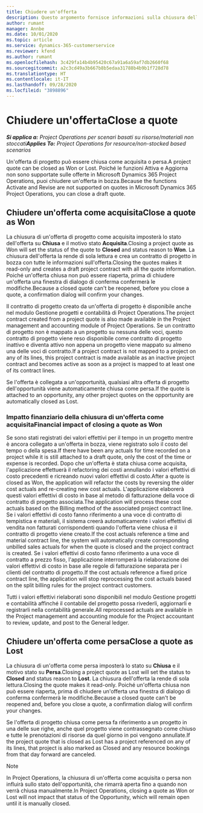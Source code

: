 ```yaml
---
title: Chiudere un'offerta
description: Questo argomento fornisce informazioni sulla chiusura delle offerte in Project Operations.
author: rumant
manager: Annbe
ms.date: 10/01/2020
ms.topic: article
ms.service: dynamics-365-customerservice
ms.reviewer: kfend
ms.author: rumant
ms.openlocfilehash: 3c429fa14b4b95420c67a91a6a59af7db2660f68
ms.sourcegitcommit: a2c3cd49a3b667b8b5edaa31788b4b9b1f728d78
ms.translationtype: HT
ms.contentlocale: it-IT
ms.lasthandoff: 09/28/2020
ms.locfileid: "3898896"
---
```

# <a name="close-a-quote"></a><span data-ttu-id="9c312-103">Chiudere un'offerta</span><span class="sxs-lookup"><span data-stu-id="9c312-103">Close a quote</span></span>

<span data-ttu-id="9c312-104">_**Si applica a:** Project Operations per scenari basati su risorse/materiali non stoccati_</span><span class="sxs-lookup"><span data-stu-id="9c312-104">_**Applies To:** Project Operations for resource/non-stocked based scenarios_</span></span>

<span data-ttu-id="9c312-105">Un'offerta di progetto può essere chiusa come acquisita o persa.</span><span class="sxs-lookup"><span data-stu-id="9c312-105">A project quote can be closed as Won or Lost.</span></span> <span data-ttu-id="9c312-106">Poiché le funzioni Attiva e Aggiorna non sono supportate sulle offerte in Microsoft Dynamics 365 Project Operations, puoi chiudere un'offerta in bozza.</span><span class="sxs-lookup"><span data-stu-id="9c312-106">Because the functions Activate and Revise are not supported on quotes in Microsoft Dynamics 365 Project Operations, you can close a draft quote.</span></span>

## <a name="close-a-quote-as-won"></a><span data-ttu-id="9c312-107">Chiudere un'offerta come acquisita</span><span class="sxs-lookup"><span data-stu-id="9c312-107">Close a quote as Won</span></span>

<span data-ttu-id="9c312-108">La chiusura di un'offerta di progetto come acquisita imposterà lo stato dell'offerta su **Chiusa** e il motivo stato **Acquisita**.</span><span class="sxs-lookup"><span data-stu-id="9c312-108">Closing a project quote as Won will set the status of the quote to **Closed** and status reason to **Won**.</span></span> <span data-ttu-id="9c312-109">La chiusura dell'offerta la rende di sola lettura e crea un contratto di progetto in bozza con tutte le informazioni sull'offerta.</span><span class="sxs-lookup"><span data-stu-id="9c312-109">Closing the quotes makes it read-only and creates a draft project contract with all the quote information.</span></span> <span data-ttu-id="9c312-110">Poiché un'offerta chiusa non può essere riaperta, prima di chiudere un'offerta una finestra di dialogo di conferma confermerà le modifiche.</span><span class="sxs-lookup"><span data-stu-id="9c312-110">Because a closed quote can't be reopened, before you close a quote, a confirmation dialog will confirm your changes.</span></span>

<span data-ttu-id="9c312-111">Il contratto di progetto creato da un'offerta di progetto è disponibile anche nel modulo Gestione progetti e contabilità di Project Operations.</span><span class="sxs-lookup"><span data-stu-id="9c312-111">The project contract created from a project quote is also made available in the Project management and accounting module of Project Operations.</span></span> <span data-ttu-id="9c312-112">Se un contratto di progetto non è mappato a un progetto su nessuna delle voci, questo contratto di progetto viene reso disponibile come contratto di progetto inattivo e diventa attivo non appena un progetto viene mappato su almeno una delle voci di contratto.</span><span class="sxs-lookup"><span data-stu-id="9c312-112">If a project contract is not mapped to a project on any of its lines, this project contract is made available as an inactive project contract and becomes active as soon as a project is mapped to at least one of its contract lines.</span></span>

<span data-ttu-id="9c312-113">Se l'offerta è collegata a un'opportunità, qualsiasi altra offerta di progetto dell'opportunità viene automaticamente chiusa come persa.</span><span class="sxs-lookup"><span data-stu-id="9c312-113">If the quote is attached to an opportunity, any other project quotes on the opportunity are automatically closed as Lost.</span></span>

### <a name="financial-impact-of-closing-a-quote-as-won"></a><span data-ttu-id="9c312-114">Impatto finanziario della chiusura di un'offerta come acquisita</span><span class="sxs-lookup"><span data-stu-id="9c312-114">Financial impact of closing a quote as Won</span></span>

<span data-ttu-id="9c312-115">Se sono stati registrati dei valori effettivi per il tempo in un progetto mentre è ancora collegato a un'offerta in bozza, viene registrato solo il costo del tempo o della spesa.</span><span class="sxs-lookup"><span data-stu-id="9c312-115">If there have been any actuals for time recorded on a project while it is still attached to a draft quote, only the cost of the time or expense is recorded.</span></span> <span data-ttu-id="9c312-116">Dopo che un'offerta è stata chiusa come acquisita, l'applicazione effettuerà il refactoring dei costi annullando i valori effettivi di costo precedenti e ricreando nuovi valori effettivi di costo.</span><span class="sxs-lookup"><span data-stu-id="9c312-116">After a quote is closed as Won, the application will refactor the costs by reversing the older cost actuals and re-creating new cost actuals.</span></span> <span data-ttu-id="9c312-117">L'applicazione elaborerà questi valori effettivi di costo in base al metodo di fatturazione della voce di contratto di progetto associata.</span><span class="sxs-lookup"><span data-stu-id="9c312-117">The application will process these cost actuals based on the Billing method of the associated project contract line.</span></span> <span data-ttu-id="9c312-118">Se i valori effettivi di costo fanno riferimento a una voce di contratto di tempistica e materiali, il sistema creerà automaticamente i valori effettivi di vendita non fatturati corrispondenti quando l'offerta viene chiusa e il contratto di progetto viene creato.</span><span class="sxs-lookup"><span data-stu-id="9c312-118">If the cost actuals reference a time and material contract line, the system will automatically create corresponding unbilled sales actuals for when the quote is closed and the project contract is created.</span></span> <span data-ttu-id="9c312-119">Se i valori effettivi di costo fanno riferimento a una voce di contratto a prezzo fisso, l'applicazione interromperà la rielaborazione dei valori effettivi di costo in base alle regole di fatturazione separata per i clienti del contratto di progetto.</span><span class="sxs-lookup"><span data-stu-id="9c312-119">If the cost actuals reference a fixed price contract line, the application will stop reprocessing the cost actuals based on the split billing rules for the project contract customers.</span></span>

<span data-ttu-id="9c312-120">Tutti i valori effettivi rielaborati sono disponibili nel modulo Gestione progetti e contabilità affinché il contabile del progetto possa rivederli, aggiornarli e registrarli nella contabilità generale.</span><span class="sxs-lookup"><span data-stu-id="9c312-120">All reprocessed actuals are available in the Project management and accounting module for the Project accountant to review, update, and post to the General ledger.</span></span> 

## <a name="close-a-quote-as-lost"></a><span data-ttu-id="9c312-121">Chiudere un'offerta come persa</span><span class="sxs-lookup"><span data-stu-id="9c312-121">Close a quote as Lost</span></span>

<span data-ttu-id="9c312-122">La chiusura di un'offerta come persa imposterà lo stato su **Chiusa** e il motivo stato su **Persa**.</span><span class="sxs-lookup"><span data-stu-id="9c312-122">Closing a project quote as Lost will set the status to **Closed** and status reason to **Lost**.</span></span> <span data-ttu-id="9c312-123">La chiusura dell'offerta la rende di sola lettura.</span><span class="sxs-lookup"><span data-stu-id="9c312-123">Closing the quote makes it read-only.</span></span> <span data-ttu-id="9c312-124">Poiché un'offerta chiusa non può essere riaperta, prima di chiudere un'offerta una finestra di dialogo di conferma confermerà le modifiche.</span><span class="sxs-lookup"><span data-stu-id="9c312-124">Because a closed quote can't be reopened and, before you close a quote, a confirmation dialog will confirm your changes.</span></span>

<span data-ttu-id="9c312-125">Se l'offerta di progetto chiusa come persa fa riferimento a un progetto in una delle sue righe, anche quel progetto viene contrassegnato come chiuso e tutte le prenotazioni di risorse da quel giorno in poi vengono annullate.</span><span class="sxs-lookup"><span data-stu-id="9c312-125">If the project quote that is closed as Lost has a project referenced on any of its lines, that project is also marked as Closed and any resource bookings from that day forward are canceled.</span></span>

> [!NOTE]
> <span data-ttu-id="9c312-126">In Project Operations, la chiusura di un'offerta come acquisita o persa non influirà sullo stato dell'opportunità, che rimarrà aperta fino a quando non verrà chiusa manualmente.</span><span class="sxs-lookup"><span data-stu-id="9c312-126">In Project Operations, closing a quote as Won or Lost will not impact that status of the Opportunity, which will remain open until it is manually closed.</span></span>
